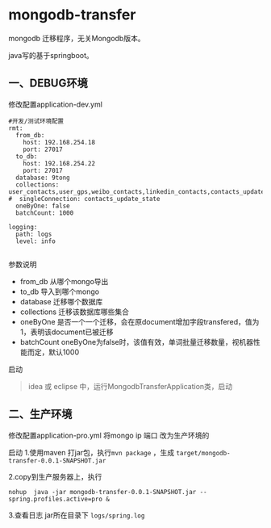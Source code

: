 # mongodb-transfer
mongodb 迁移程序，无关Mongodb版本。

java写的基于springboot。

## 一、DEBUG环境
修改配置application-dev.yml 
```
#开发/测试环境配置
rmt:
  from_db:
    host: 192.168.254.18
    port: 27017
  to_db:
    host: 192.168.254.22
    port: 27017
  database: 9tong
  collections: user_contacts,user_gps,weibo_contacts,linkedin_contacts,contacts_update_state 
#  singleConnection: contacts_update_state
  oneByOne: false
  batchCount: 1000

logging:
  path: logs
  level: info


```

参数说明
  - from_db 从哪个mongo导出
  - to_db 导入到哪个mongo
  - database 迁移哪个数据库
  - collections 迁移该数据库哪些集合
  - oneByOne 是否一个一个迁移，会在原document增加字段transfered，值为1，表明该document已被迁移
  - batchCount oneByOne为false时，该值有效，单词批量迁移数量，视机器性能而定，默认1000

启动
   > idea 或 eclipse 中，运行MongodbTransferApplication类，启动

## 二、生产环境
修改配置application-pro.yml 
将mongo ip 端口 改为生产环境的

启动
1.使用maven 打jar包，执行```mvn package``` ，生成 ```target/mongodb-transfer-0.0.1-SNAPSHOT.jar```

2.copy到生产服务器上，执行

```
nohup  java -jar mongodb-transfer-0.0.1-SNAPSHOT.jar --spring.profiles.active=pro &
```

3.查看日志 jar所在目录下 ```logs/spring.log```